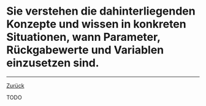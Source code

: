 # Sie verstehen die dahinterliegenden Konzepte und wissen in konkreten Situationen, wann Parameter, Rückgabewerte und Variablen einzusetzen sind. 
---
[Zurück](modular.md)

TODO
